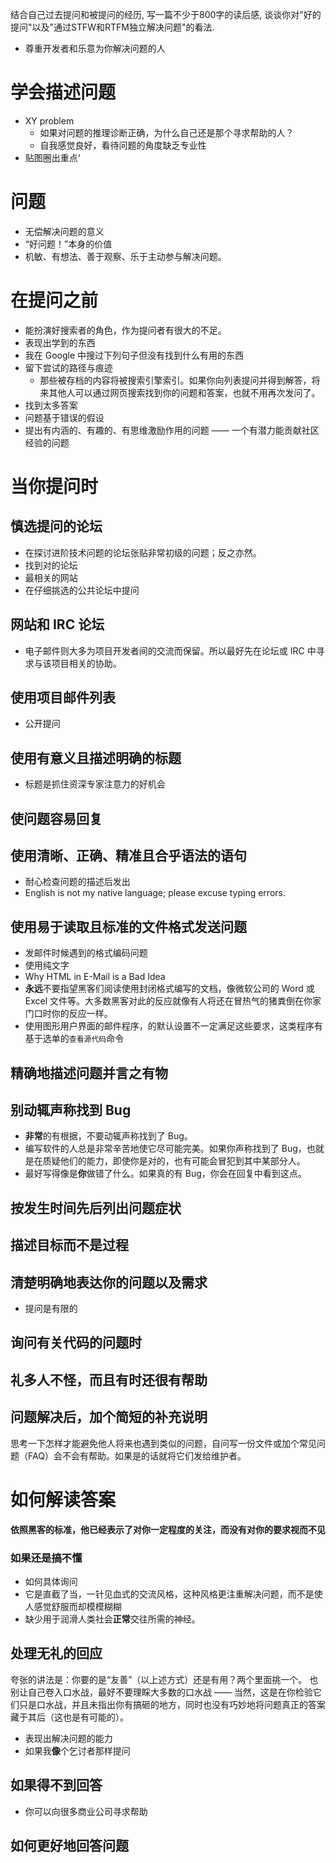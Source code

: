 
结合自己过去提问和被提问的经历, 写一篇不少于800字的读后感, 谈谈你对"好的提问"以及"通过STFW和RTFM独立解决问题"的看法.

- 尊重开发者和乐意为你解决问题的人

# 学会描述问题


- XY problem 
	- 如果对问题的推理诊断正确，为什么自己还是那个寻求帮助的人？
	- 自我感觉良好，看待问题的角度缺乏专业性
- 贴图圈出重点‘

# 问题


- 无偿解决问题的意义
- “好问题！”本身的价值
- 机敏、有想法、善于观察、乐于主动参与解决问题。

# 在提问之前

- 能扮演好搜索者的角色，作为提问者有很大的不足。
- 表现出学到的东西
- 我在 Google 中搜过下列句子但没有找到什么有用的东西
- 留下尝试的路径与痕迹
	- 那些被存档的内容将被搜索引擎索引。如果你向列表提问并得到解答，将来其他人可以通过网页搜索找到你的问题和答案，也就不用再次发问了。
- 找到太多答案
- 问题基于错误的假设
- 提出有内涵的、有趣的、有思维激励作用的问题 —— 一个有潜力能贡献社区经验的问题


# 当你提问时

## 慎选提问的论坛

-  在探讨进阶技术问题的论坛张贴非常初级的问题；反之亦然。
- 找到对的论坛
- 最相关的网站
- 在仔细挑选的公共论坛中提问


## 网站和 IRC 论坛

- 电子邮件则大多为项目开发者间的交流而保留。所以最好先在论坛或 IRC 中寻求与该项目相关的协助。


## 使用项目邮件列表

- 公开提问

## 使用有意义且描述明确的标题

- 标题是抓住资深专家注意力的好机会

## 使问题容易回复

## 使用清晰、正确、精准且合乎语法的语句

- 耐心检查问题的描述后发出
- English is not my native language; please excuse typing errors.

## 使用易于读取且标准的文件格式发送问题

- 发邮件时候遇到的格式编码问题
- 使用纯文字
- Why HTML in E-Mail is a Bad Idea
- **永远**不要指望黑客们阅读使用封闭格式编写的文档，像微软公司的 Word 或 Excel 文件等。大多数黑客对此的反应就像有人将还在冒热气的猪粪倒在你家门口时你的反应一样。
- 使用图形用户界面的邮件程序，的默认设置不一定满足这些要求，这类程序有基于选单的`查看源代码`命令

## 精确地描述问题并言之有物

## 别动辄声称找到 Bug

- **非常**的有根据，不要动辄声称找到了 Bug。
- 编写软件的人总是非常辛苦地使它尽可能完美。如果你声称找到了 Bug，也就是在质疑他们的能力，即使你是对的，也有可能会冒犯到其中某部分人。
- 最好写得像是**你**做错了什么。如果真的有 Bug，你会在回复中看到这点。

## 按发生时间先后列出问题症状

## 描述目标而不是过程

## 清楚明确地表达你的问题以及需求


- 提问是有限的

## 询问有关代码的问题时

## 礼多人不怪，而且有时还很有帮助

## 问题解决后，加个简短的补充说明

思考一下怎样才能避免他人将来也遇到类似的问题，自问写一份文件或加个常见问题（FAQ）会不会有帮助。如果是的话就将它们发给维护者。

# 如何解读答案


**依照黑客的标准，他已经表示了对你一定程度的关注，而没有对你的要求视而不见**

### 如果还是搞不懂
- 如何具体询问
- 它是直截了当，一针见血式的交流风格，这种风格更注重解决问题，而不是使人感觉舒服而却模模糊糊
- 缺少用于润滑人类社会**正常**交往所需的神经。

## 处理无礼的回应

夸张的讲法是：你要的是“友善”（以上述方式）还是有用？两个里面挑一个。
也别让自己卷入口水战，最好不要理睬大多数的口水战 —— 当然，这是在你检验它们只是口水战，并且未指出你有搞砸的地方，同时也没有巧妙地将问题真正的答案藏于其后（这也是有可能的）。

- 表现出解决问题的能力
- 如果我**像**个乞讨者那样提问

## 如果得不到回答

- 你可以向很多商业公司寻求帮助

## 如何更好地回答问题